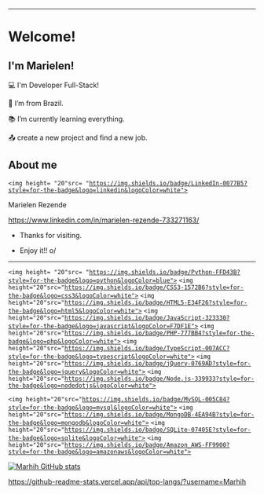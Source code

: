 ----------------------------------------------------------------------------------

# Welcome!

 

## I'm Marielen!

 

:computer: I'm Developer Full-Stack!

:house_with_garden: I’m from Brazil.

:books: I’m currently learning everything.

:outbox_tray: create a new project and find a new job.

 

## About me

<code><img height= "20"src= "https://img.shields.io/badge/LinkedIn-0077B5?style=for-the-badge&logo=linkedin&logoColor=white"></code>

Marielen Rezende

https://www.linkedin.com/in/marielen-rezende-733271163/

- Thanks for visiting.

- Enjoy it!! o/

----------------------------------------------------------------------------------
<code><img height= "20"src= "https://img.shields.io/badge/Python-FFD43B?style=for-the-badge&logo=python&logoColor=blue"></code>
<code><img height="20"src="https://img.shields.io/badge/CSS3-1572B6?style=for-the-badge&logo=css3&logoColor=white"></code>
<code><img height="20"src="https://img.shields.io/badge/HTML5-E34F26?style=for-the-badge&logo=html5&logoColor=white"></code>
<code><img height="20"src="https://img.shields.io/badge/JavaScript-323330?style=for-the-badge&logo=javascript&logoColor=F7DF1E"></code>
<code><img height="20"src="https://img.shields.io/badge/PHP-777BB4?style=for-the-badge&logo=php&logoColor=white"></code>
<code><img height="20"src="https://img.shields.io/badge/TypeScript-007ACC?style=for-the-badge&logo=typescript&logoColor=white"></code>
<code><img height="20"src="https://img.shields.io/badge/jQuery-0769AD?style=for-the-badge&logo=jquery&logoColor=white"></code>
<code><img height="20"src="https://img.shields.io/badge/Node.js-339933?style=for-the-badge&logo=nodedotjs&logoColor=white"></code>

<code><img height="20"src="https://img.shields.io/badge/MySQL-005C84?style=for-the-badge&logo=mysql&logoColor=white"></code>
<code><img height="20"src="https://img.shields.io/badge/MongoDB-4EA94B?style=for-the-badge&logo=mongodb&logoColor=white"></code>
<code><img height="20"src="https://img.shields.io/badge/SQLite-07405E?style=for-the-badge&logo=sqlite&logoColor=white"></code>
<code><img height="20"src="https://img.shields.io/badge/Amazon_AWS-FF9900?style=for-the-badge&logo=amazonaws&logoColor=white"></code>


[![Marhih GitHub stats](https://github-readme-stats.vercel.app/api?username=Marhih)](https://github.com/Marhih/github-readme-stats)


https://github-readme-stats.vercel.app/api/top-langs/?username=Marhih
